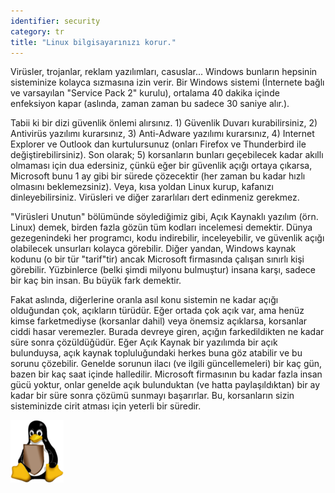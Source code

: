 ```yaml
---
identifier: security
category: tr
title: "Linux bilgisayarınızı korur."
---
```


Virüsler, trojanlar, reklam yazılımları, casuslar... Windows bunların 
hepsinin sisteminize kolayca sızmasına izin verir. Bir Windows sistemi 
(İnternete bağlı ve varsayılan "Service Pack 2" kurulu), ortalama 40 
dakika içinde enfeksiyon kapar (aslında, zaman zaman bu sadece 30 
saniye alır.).


Tabii ki bir dizi güvenlik önlemi alırsınız. 1) Güvenlik Duvarı 
kurabilirsiniz, 2) Antivirüs yazılımı kurarsınız, 3) Anti-Adware 
yazılımı kurarsınız, 4) Internet Explorer ve Outlook dan kurtulursunuz 
(onları Firefox ve Thunderbird ile değiştirebilirsiniz). Son olarak; 
5) korsanların bunları geçebilecek kadar akıllı olmaması için dua 
edersiniz, çünkü eğer bir güvenlik açığı ortaya çıkarsa, Microsoft bunu 
1 ay gibi bir sürede çözecektir (her zaman bu kadar hızlı olmasını 
beklemezsiniz). Veya, kısa yoldan Linux kurup, kafanızı 
dinleyebilirsiniz. Virüsleri ve diğer zararlıları dert edinmeniz 
gerekmez.

"Virüsleri Unutun" bölümünde söylediğimiz gibi, Açık Kaynaklı yazılım 
(örn. Linux) demek, birden fazla gözün tüm kodları incelemesi demektir. 
Dünya gezegenindeki her programcı, kodu indirebilir, inceleyebilir, ve 
güvenlik açığı olabilecek unsurları kolayca görebilir. Diğer yandan, 
Windows kaynak kodunu (o bir tür "tarif"tir) ancak Microsoft firmasında 
çalışan sınırlı kişi görebilir. Yüzbinlerce (belki şimdi milyonu 
bulmuştur) insana karşı, sadece bir kaç bin insan. Bu büyük fark 
demektir.

Fakat aslında, diğerlerine oranla asıl konu sistemin ne kadar açığı 
olduğundan çok, açıkların türüdür. Eğer ortada çok açık var, ama 
henüz kimse farketmediyse (korsanlar dahil) veya önemsiz açıklarsa, 
korsanlar ciddi hasar veremezler. Burada devreye giren, açığın 
farkedildikten ne kadar süre sonra çözüldüğüdür. Eğer Açık Kaynak bir 
yazılımda bir açık bulunduysa, açık kaynak topluluğundaki herkes buna 
göz atabilir ve bu sorunu çözebilir. Genelde sorunun ilacı (ve ilgili 
güncellemeleri) bir kaç gün, bazen bir kaç saat içinde halledilir. 
Microsoft firmasının bu kadar fazla insan gücü yoktur, onlar genelde 
açık bulunduktan (ve hatta paylaşıldıktan) bir ay kadar bir süre sonra 
çözümü sunmayı başarırlar. Bu, korsanların sizin sisteminizde cirit 
atması için yeterli bir süredir.

<img src="/img/security_thumb.png" />




